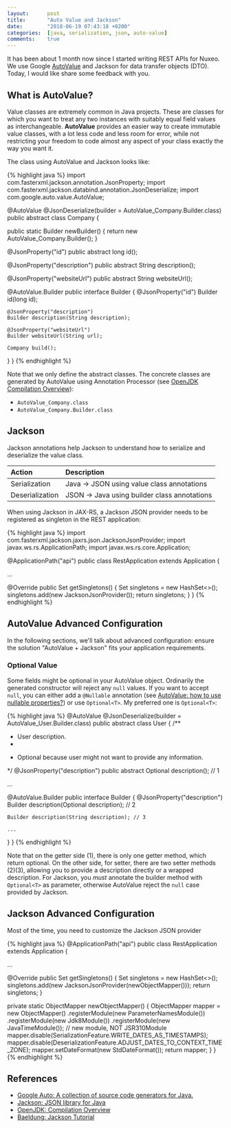 ```yaml
---
layout:      post
title:       "Auto Value and Jackson"
date:        "2018-06-19 07:43:18 +0200"
categories:  [java, serialization, json, auto-value]
comments:    true
---
```


It has been about 1 month now since I started writing REST APIs for Nuxeo. We
use Google [AutoValue][1] and Jackson for data transfer objects (DTO). Today, I
would like share some feedback with you.

## What is AutoValue?

Value classes are extremely common in Java projects. These are classes for
which you want to treat any two instances with suitably equal field values as
interchangeable. **AutoValue** provides an easier way to create immutable value
classes, with a lot less code and less room for error, while not restricting
your freedom to code almost any aspect of your class exactly the way you want
it.

The class using AutoValue and Jackson looks like:

{% highlight java %}
import com.fasterxml.jackson.annotation.JsonProperty;
import com.fasterxml.jackson.databind.annotation.JsonDeserialize;
import com.google.auto.value.AutoValue;

@AutoValue
@JsonDeserialize(builder = AutoValue_Company.Builder.class)
public abstract class Company {

  public static Builder newBuilder() {
    return new AutoValue_Company.Builder();
  }

  @JsonProperty("id")
  public abstract long id();

  @JsonProperty("description")
  public abstract String description();

  @JsonProperty("websiteUrl")
  public abstract String websiteUrl();

  @AutoValue.Builder
  public interface Builder {
    @JsonProperty("id")
    Builder id(long id);

    @JsonProperty("description")
    Builder description(String description);

    @JsonProperty("websiteUrl")
    Builder websiteUrl(String url);

    Company build();
  }
}
{% endhighlight %}

Note that we only define the abstract classes. The concrete classes are
generated by AutoValue using Annotation Processor (see [OpenJDK Compilation
Overview][3]):

- `AutoValue_Company.class`
- `AutoValue_Company.Builder.class`

## Jackson

Jackson annotations help Jackson to understand how to serialize and deserialize
the value class.

Action          | Description
:-------------- | :----------
Serialization   | Java -> JSON using value class annotations
Deserialization | JSON -> Java using builder class annotations

When using Jackson in JAX-RS, a Jackson JSON provider needs to be registered as
singleton in the REST application:

{% highlight java %}
import com.fasterxml.jackson.jaxrs.json.JacksonJsonProvider;
import javax.ws.rs.ApplicationPath;
import javax.ws.rs.core.Application;

@ApplicationPath("api")
public class RestApplication extends Application {

  ...

  @Override
  public Set<Object> getSingletons() {
    Set<Object> singletons = new HashSet<>();
    singletons.add(new JacksonJsonProvider());
    return singletons;
  }
}
{% endhighlight %}

## AutoValue Advanced Configuration

In the following sections, we'll talk about advanced configuration: ensure the
solution "AutoValue + Jackson" fits your application requirements.

### Optional Value

Some fields might be optional in your AutoValue object. Ordinarily the
generated constructor will reject any `null` values. If you want to accept
`null`, you can either add a `@Nullable` annotation (see [AutoValue: how to
use nullable properties?][5]) or use `Optional<T>`. My preferred one is
`Optional<T>`:

{% highlight java %}
@AutoValue
@JsonDeserialize(builder = AutoValue_User.Builder.class)
public abstract class User {
  /**
   * User description.
   *
   * <p>Optional because user might not want to provide any information.
   */
  @JsonProperty("description")
  public abstract Optional<String> description(); // 1

  ...

  @AutoValue.Builder
  public interface Builder {
    @JsonProperty("description")
    Builder description(Optional<String> description); // 2

    Builder description(String description); // 3

    ...
  }
}
{% endhighlight %}

Note that on the getter side (1), there is only one getter method, which return
optional. On the other side, for setter, there are two setter methods (2)(3),
allowing you to provide a description directly or a wrapped description. For
Jackson, you _must_ annotate the builder method with `Optional<T>` as parameter,
otherwise AutoValue reject the `null` case provided by Jackson.

## Jackson Advanced Configuration
Most of the time, you need to customize the Jackson JSON provider

{% highlight java %}
@ApplicationPath("api")
public class RestApplication extends Application {

  ...

  @Override
  public Set<Object> getSingletons() {
    Set<Object> singletons = new HashSet<>();
    singletons.add(new JacksonJsonProvider(newObjectMapper()));
    return singletons;
  }

  private static ObjectMapper newObjectMapper() {
    ObjectMapper mapper =
        new ObjectMapper()
            .registerModule(new ParameterNamesModule())
            .registerModule(new Jdk8Module())
            .registerModule(new JavaTimeModule()); // new module, NOT JSR310Module
    mapper.disable(SerializationFeature.WRITE_DATES_AS_TIMESTAMPS);
    mapper.disable(DeserializationFeature.ADJUST_DATES_TO_CONTEXT_TIME_ZONE);
    mapper.setDateFormat(new StdDateFormat());
    return mapper;
  }
}
{% endhighlight %}

## References

- [Google Auto: A collection of source code generators for Java.][1]
- [Jackson: JSON library for Java][2]
- [OpenJDK: Compilation Overview][3]
- [Baeldung: Jackson Tutorial][4]

[1]: https://github.com/google/auto
[2]: https://github.com/FasterXML/jackson
[3]: http://openjdk.java.net/groups/compiler/doc/compilation-overview/index.html
[4]: http://www.baeldung.com/jackson
[5]: https://github.com/google/auto/blob/master/value/userguide/howto.md#-use-nullable-properties
